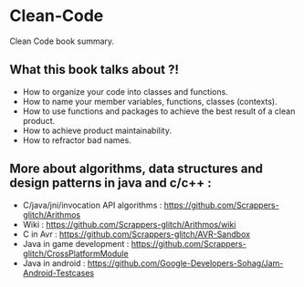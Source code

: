 # Clean-Code
Clean Code book summary.
## What this book talks about ?!
- How to organize your code into classes and functions.
- How to name your member variables, functions, classes (contexts).
- How to use functions and packages to achieve the best result of a clean product.
- How to achieve product maintainability.
- How to refractor bad names.

## More about algorithms, data structures and design patterns in java and c/c++ : 
- C/java/jni/invocation API algorithms : https://github.com/Scrappers-glitch/Arithmos
- Wiki : https://github.com/Scrappers-glitch/Arithmos/wiki
- C in Avr : https://github.com/Scrappers-glitch/AVR-Sandbox
- Java in game development : https://github.com/Scrappers-glitch/CrossPlatformModule
- Java in android : https://github.com/Google-Developers-Sohag/Jam-Android-Testcases 
